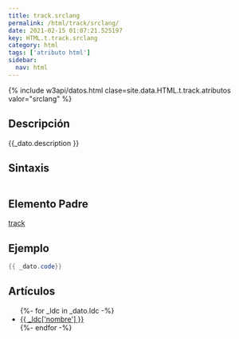 ```yaml
---
title: track.srclang
permalink: /html/track/srclang/
date: 2021-02-15 01:07:21.525197
key: HTML.t.track.srclang
category: html
tags: ['atributo html']
sidebar: 
  nav: html
---
```


{% include w3api/datos.html clase=site.data.HTML.t.track.atributos valor="srclang" %}

## Descripción
{{_dato.description }}

## Sintaxis
~~~html
~~~

## Elemento Padre
[track](/html/track/)

## Ejemplo
~~~java
{{ _dato.code}}
~~~

## Artículos
<ul>
{%- for _ldc in _dato.ldc -%}
   <li>
       <a href="{{_ldc['url'] }}">{{ _ldc['nombre'] }}</a>
   </li>
{%- endfor -%}
</ul>
